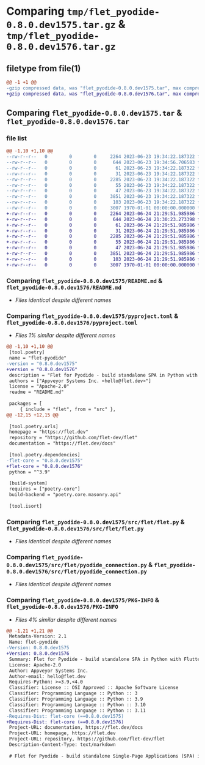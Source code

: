 # Comparing `tmp/flet_pyodide-0.8.0.dev1575.tar.gz` & `tmp/flet_pyodide-0.8.0.dev1576.tar.gz`

## filetype from file(1)

```diff
@@ -1 +1 @@
-gzip compressed data, was "flet_pyodide-0.8.0.dev1575.tar", max compression
+gzip compressed data, was "flet_pyodide-0.8.0.dev1576.tar", max compression
```

## Comparing `flet_pyodide-0.8.0.dev1575.tar` & `flet_pyodide-0.8.0.dev1576.tar`

### file list

```diff
@@ -1,10 +1,10 @@
--rw-r--r--   0        0        0     2264 2023-06-23 19:34:22.187322 flet_pyodide-0.8.0.dev1575/README.md
--rw-r--r--   0        0        0      644 2023-06-23 19:34:56.706583 flet_pyodide-0.8.0.dev1575/pyproject.toml
--rw-r--r--   0        0        0       61 2023-06-23 19:34:22.187322 flet_pyodide-0.8.0.dev1575/src/flet/__init__.py
--rw-r--r--   0        0        0       31 2023-06-23 19:34:22.187322 flet_pyodide-0.8.0.dev1575/src/flet/canvas/__init__.py
--rw-r--r--   0        0        0     2285 2023-06-23 19:34:22.187322 flet_pyodide-0.8.0.dev1575/src/flet/flet.py
--rw-r--r--   0        0        0       55 2023-06-23 19:34:22.187322 flet_pyodide-0.8.0.dev1575/src/flet/matplotlib_chart.py
--rw-r--r--   0        0        0       47 2023-06-23 19:34:22.187322 flet_pyodide-0.8.0.dev1575/src/flet/plotly_chart.py
--rw-r--r--   0        0        0     3851 2023-06-23 19:34:22.187322 flet_pyodide-0.8.0.dev1575/src/flet/pyodide_connection.py
--rw-r--r--   0        0        0      103 2023-06-23 19:34:22.187322 flet_pyodide-0.8.0.dev1575/src/flet/version.py
--rw-r--r--   0        0        0     3007 1970-01-01 00:00:00.000000 flet_pyodide-0.8.0.dev1575/PKG-INFO
+-rw-r--r--   0        0        0     2264 2023-06-24 21:29:51.985986 flet_pyodide-0.8.0.dev1576/README.md
+-rw-r--r--   0        0        0      644 2023-06-24 21:30:23.273398 flet_pyodide-0.8.0.dev1576/pyproject.toml
+-rw-r--r--   0        0        0       61 2023-06-24 21:29:51.985986 flet_pyodide-0.8.0.dev1576/src/flet/__init__.py
+-rw-r--r--   0        0        0       31 2023-06-24 21:29:51.985986 flet_pyodide-0.8.0.dev1576/src/flet/canvas/__init__.py
+-rw-r--r--   0        0        0     2285 2023-06-24 21:29:51.985986 flet_pyodide-0.8.0.dev1576/src/flet/flet.py
+-rw-r--r--   0        0        0       55 2023-06-24 21:29:51.985986 flet_pyodide-0.8.0.dev1576/src/flet/matplotlib_chart.py
+-rw-r--r--   0        0        0       47 2023-06-24 21:29:51.985986 flet_pyodide-0.8.0.dev1576/src/flet/plotly_chart.py
+-rw-r--r--   0        0        0     3851 2023-06-24 21:29:51.985986 flet_pyodide-0.8.0.dev1576/src/flet/pyodide_connection.py
+-rw-r--r--   0        0        0      103 2023-06-24 21:29:51.985986 flet_pyodide-0.8.0.dev1576/src/flet/version.py
+-rw-r--r--   0        0        0     3007 1970-01-01 00:00:00.000000 flet_pyodide-0.8.0.dev1576/PKG-INFO
```

### Comparing `flet_pyodide-0.8.0.dev1575/README.md` & `flet_pyodide-0.8.0.dev1576/README.md`

 * *Files identical despite different names*

### Comparing `flet_pyodide-0.8.0.dev1575/pyproject.toml` & `flet_pyodide-0.8.0.dev1576/pyproject.toml`

 * *Files 1% similar despite different names*

```diff
@@ -1,10 +1,10 @@
 [tool.poetry]
 name = "flet-pyodide"
-version = "0.8.0.dev1575"
+version = "0.8.0.dev1576"
 description = "Flet for Pyodide - build standalone SPA in Python with Flutter UI."
 authors = ["Appveyor Systems Inc. <hello@flet.dev>"]
 license = "Apache-2.0"
 readme = "README.md"
 
 packages = [
     { include = "flet", from = "src" },
@@ -12,15 +12,15 @@
 
 [tool.poetry.urls]
 homepage = "https://flet.dev"
 repository = "https://github.com/flet-dev/flet"
 documentation = "https://flet.dev/docs"
 
 [tool.poetry.dependencies]
-flet-core = "0.8.0.dev1575"
+flet-core = "0.8.0.dev1576"
 python = "^3.9"
 
 [build-system]
 requires = ["poetry-core"]
 build-backend = "poetry.core.masonry.api"
 
 [tool.isort]
```

### Comparing `flet_pyodide-0.8.0.dev1575/src/flet/flet.py` & `flet_pyodide-0.8.0.dev1576/src/flet/flet.py`

 * *Files identical despite different names*

### Comparing `flet_pyodide-0.8.0.dev1575/src/flet/pyodide_connection.py` & `flet_pyodide-0.8.0.dev1576/src/flet/pyodide_connection.py`

 * *Files identical despite different names*

### Comparing `flet_pyodide-0.8.0.dev1575/PKG-INFO` & `flet_pyodide-0.8.0.dev1576/PKG-INFO`

 * *Files 4% similar despite different names*

```diff
@@ -1,21 +1,21 @@
 Metadata-Version: 2.1
 Name: flet-pyodide
-Version: 0.8.0.dev1575
+Version: 0.8.0.dev1576
 Summary: Flet for Pyodide - build standalone SPA in Python with Flutter UI.
 License: Apache-2.0
 Author: Appveyor Systems Inc.
 Author-email: hello@flet.dev
 Requires-Python: >=3.9,<4.0
 Classifier: License :: OSI Approved :: Apache Software License
 Classifier: Programming Language :: Python :: 3
 Classifier: Programming Language :: Python :: 3.9
 Classifier: Programming Language :: Python :: 3.10
 Classifier: Programming Language :: Python :: 3.11
-Requires-Dist: flet-core (==0.8.0.dev1575)
+Requires-Dist: flet-core (==0.8.0.dev1576)
 Project-URL: documentation, https://flet.dev/docs
 Project-URL: homepage, https://flet.dev
 Project-URL: repository, https://github.com/flet-dev/flet
 Description-Content-Type: text/markdown
 
 # Flet for Pyodide - build standalone Single-Page Applications (SPA) in Python with Flutter UI
```

